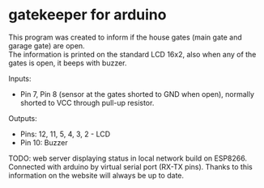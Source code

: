 # gatekeeper for arduino

This program was created to inform if the house gates (main gate and garage gate) are open.<br>
The information is printed on the standard LCD 16x2, also when any of the gates is open, it beeps with buzzer.

Inputs:

* Pin 7, Pin 8 (sensor at the gates shorted to GND when open), normally shorted to VCC through pull-up resistor.

Outputs:

* Pins: 12, 11, 5, 4, 3, 2 - LCD
* Pin 10: Buzzer

TODO:
web server displaying status in local network build on ESP8266.
Connected with arduino by virtual serial port (RX-TX pins).
Thanks to this information on the website will always be up to date.
